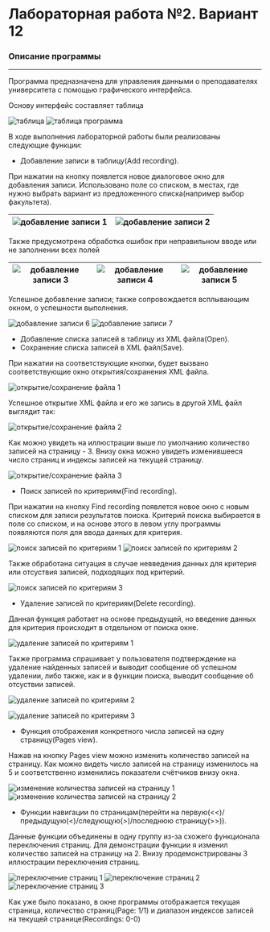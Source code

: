# Лабораторная работа №2. Вариант 12
### Описание программы
---
Программа предназначена для управления данными о преподавателях университета с помощью графического интерфейса.

Основу интерфейс составляет таблица

![таблица](img/1.png)
![таблица программа](img/2.png)

В ходе выполнения лабораторной работы были реализованы следующие функции:

- Добавление записи в таблицу(Add recording).

При нажатии на кнопку появлется новое диалоговое окно для добавления записи. Использовано поле со списком, в местах, где нужно выбрать вариант из предложенного списка(например выбор факультета).
  
| ![добавление записи 1](img/3.1.png) | ![добавление записи 2](img/3.2.png) |
|:-----------------------------------:|:-----------------------------------:|

Также предусмотрена обработка ошибок при неправильном вводе или не заполнении всех полей

| ![добавление записи 3](img/3.3.png) | ![добавление записи 4](img/3.4.png) | ![добавление записи 5](img/3.5.png) |
|:-----------------------------------:|:-----------------------------------:|:-----------------------------------:|

Успешное добавление записи; также сопровождается всплывающим окном, о успешности выполнения.

![добавление записи 6](img/3.6.png)
![добавление записи 7](img/3.7.png)


- Добавление списка записей в таблицу из XML файла(Open).
- Сохранение списка записей в XML файл(Save).

При нажатии на соответствующие кнопки, будет вызвано соответствующие окно открытия/сохранения XML файла.

![открытие/сохранение файла 1](img/4.1.png)

Успешное открытие XML файла и его же запись в другой XML файл выглядит так:

![открытие/сохранение файла 2](img/4.2.png)

Как можно увидеть на иллюстрации выше по умолчанию количество записей на страницу - 3. Внизу окна можно увидеть изменившееся число страниц и индексы записей на текущей страницу.

![открытие/сохранение файла 3](img/4.3.png)


- Поиск записей по критериям(Find recording).

При нажатии на кнопку Find recording появлется новое окно с новым списком для записи результатов поиска. Критерий поиска выбирается в поле со списком, и на основе этого в левом углу программы появляются поля для ввода данных для критерия.

![поиск записей по критериям 1](img/5.1.png)
![поиск записей по критериям 2](img/5.2.png)

Также обработана ситуация в случае невведения данных для критерия или отсуствия записей, подходящих под критерий.

![поиск записей по критериям 3](img/5.3.png)

- Удаление записей по критериям(Delete recording).

Данная функция работает на основе предыдущей, но введение данных для критерия происходит в отдельном от поиска окне.

![удаление записей по критериям 1](img/6.1.png)

Также программа спрашивает у пользователя подтверждение на удаление найденных записей и выводит сообщение об успешном удалении, либо также, как и в функции поиска, выводит сообщение об отсуствии записей.

![удаление записей по критериям 2](img/6.2.png)

![удаление записей по критериям 3](img/6.3.png)

- Функция отображения конкретного числа записей на одну страницу(Pages view).

Нажав на кнопку Pages view можно изменить количество записей на страницу. Как можно видеть число записей на страницу изменилось на 5 и соответственно изменились показатели счётчиков внизу окна.

![изменение количества записей на страницу 1](img/7.1.png)
![изменение количества записей на страницу 2](img/7.2.png)

- Функции навигации по страницам(перейти на первую(<<)/предыдущую(<)/следующую(>)/последнюю страницу(>>)).

Данные функции объединены в одну группу из-за схожего функционала переключения страниц. Для демонстрации функции я изменил количество записей на страницу на 2. Внизу продемонстрированы 3 иллюстрации переключения страниц.

![переключение страниц 1](img/8.1.png)
![переключение страниц 2](img/8.2.png)
![переключение страниц 3](img/8.3.png)

Как уже было показано, в окне программы отображается текущая страница, количество страниц(Page: 1/1) и диапазон индексов записей на текущей странице(Recordings: 0-0)
